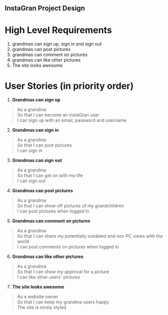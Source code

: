 ## InstaGran Project Design

# High Level Requirements

1. grandmas can sign up, sign in and sign out
2. grandmas can post pictures
3. grandmas can comment on pictures
4. grandmas can like other pictures
5. The site looks awesome

# User Stories (in priority order)

1. **Grandmas can sign up**
  > As a grandma  
  > So that I can become an instaGran user  
  > I can sign up with an email, password and username  

2. **Grandmas can sign in**
> As a grandma  
> So that I can post pictures  
> I can sign in  

3. **Grandmas can sign out**
> As a grandma  
> So that I can get on with my life  
> I can sign out  

4. **Grandmas can post pictures**
> As a grandma  
> So that I can show off pictures of my grandchildren  
> I can post pictures when logged in  

5. **Grandmas can comment on pictures**
> As a grandma  
> So that I can share my potentially outdated and non PC views with the world  
> I can post comments on pictures when logged in  

6. **Grandmas can like other pictures**
> As a grandma  
> So that I can show my approval for a picture  
> I can like other users' pictures  

7. **The site looks awesome**
> As a website owner  
> So that I can keep my grandma users happy  
> The site is nicely styled  
